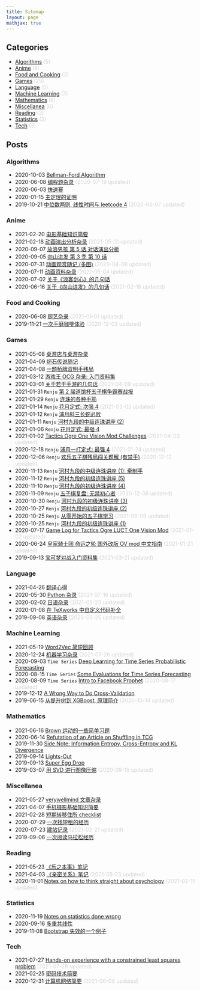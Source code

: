 ```yaml
---
title: Sitemap
layout: page
mathjax: true
---
```



## Categories

- [Algorithms](https://shiina18.github.io/category/#/Algorithms) <font color="lightgrey">(5)</font>
- [Anime](https://shiina18.github.io/category/#/Anime) <font color="lightgrey">(8)</font>
- [Food and Cooking](https://shiina18.github.io/category/#/Food%20and%20Cooking) <font color="lightgrey">(2)</font>
- [Games](https://shiina18.github.io/category/#/Games) <font color="lightgrey">(25)</font>
- [Language](https://shiina18.github.io/category/#/Language) <font color="lightgrey">(5)</font>
- [Machine Learning](https://shiina18.github.io/category/#/Machine%20Learning) <font color="lightgrey">(7)</font>
- [Mathematics](https://shiina18.github.io/category/#/Mathematics) <font color="lightgrey">(6)</font>
- [Miscellanea](https://shiina18.github.io/category/#/Miscellanea) <font color="lightgrey">(6)</font>
- [Reading](https://shiina18.github.io/category/#/Reading) <font color="lightgrey">(3)</font>
- [Statistics](https://shiina18.github.io/category/#/Statistics) <font color="lightgrey">(3)</font>
- [Tech](https://shiina18.github.io/category/#/Tech) <font color="lightgrey">(3)</font>

## Posts


### Algorithms

- 2020-10-03 [Bellman-Ford Algorithm](https://shiina18.github.io/algorithms/2020/10/03/bellman-ford)
- 2020-06-08 [编程题杂录](https://shiina18.github.io/algorithms/2020/06/08/coding-problems-misc) <font color="lightgrey">(2020-07-19 updated)</font>
- 2020-06-03 [快速幂](https://shiina18.github.io/algorithms/2020/06/03/fast-power)
- 2020-01-15 [主定理的证明](https://shiina18.github.io/algorithms/2020/01/15/master-theorem)
- 2019-10-21 [中位数两则, 线性时间与 leetcode 4](https://shiina18.github.io/algorithms/2019/10/21/median-of-medians) <font color="lightgrey">(2020-06-07 updated)</font>

### Anime

- 2021-02-20 [电影基础知识简要](https://shiina18.github.io/anime/2021/02/20/film-basic)
- 2021-02-18 [动画演出分析杂录](https://shiina18.github.io/anime/2021/02/18/ensyutsu-misc) <font color="lightgrey">(2021-05-31 updated)</font>
- 2020-09-07 [放浪男孩 第 5 话 对话演出分析](https://shiina18.github.io/anime/2020/09/07/houmu-e05)
- 2020-09-05 [向山进发 第 3 季 第 10 话](https://shiina18.github.io/anime/2020/09/05/yamasusu-se03ep10)
- 2020-07-31 [动画观赏随记 (多图)](https://shiina18.github.io/anime/2020/07/31/watching-anime) <font color="lightgrey">(2020-04-08 updated)</font>
- 2020-07-11 [动画资料杂录](https://shiina18.github.io/anime/2020/07/11/anime-misc) <font color="lightgrey">(2021-05-04 updated)</font>
- 2020-07-02 [关于《浪客剑心》的几句话](https://shiina18.github.io/anime/2020/07/02/about-kenshin)
- 2020-06-16 [关于《向山进发》的几句话](https://shiina18.github.io/anime/2020/06/16/about-yamasusu) <font color="lightgrey">(2021-02-18 updated)</font>

### Food and Cooking

- 2020-06-08 [厨艺杂录](https://shiina18.github.io/food%20and%20cooking/2020/06/08/cooking-misc) <font color="lightgrey">(2021-01-01 updated)</font>
- 2019-11-21 [一次手磨咖啡体验](https://shiina18.github.io/food%20and%20cooking/2019/11/21/brew-coffee) <font color="lightgrey">(2020-12-03 updated)</font>

### Games

- 2021-05-08 [桌游店与桌游杂录](https://shiina18.github.io/games/2021/05/08/boardgames)
- 2021-04-09 [炉石传说随记](https://shiina18.github.io/games/2021/04/09/hearthstone)
- 2021-04-08 [一题桥牌双明手残局](https://shiina18.github.io/games/2021/04/08/bridge-end)
- 2021-03-12 [游戏王 OCG 杂录: 入门资料集](https://shiina18.github.io/games/2021/03/12/yugioh)
- 2021-03-01 [关于若干手游的几句话](https://shiina18.github.io/games/2021/03/01/mobile-games) <font color="lightgrey">(2021-04-09 updated)</font>
- 2021-01-31 `Renju` [第 2 届道馆杯五子棋争霸赛战报](https://shiina18.github.io/games/2021/01/31/renju-contest)
- 2021-01-29 `Renju` [连珠的各种手筋](https://shiina18.github.io/games/2021/01/29/renju-tesuji)
- 2021-01-14 `Renju` [花月定式: 次强 4](https://shiina18.github.io/games/2021/01/14/kagetsu-2) <font color="lightgrey">(2021-03-05 updated)</font>
- 2021-01-12 `Renju` [浦月斜三长蛇必败](https://shiina18.github.io/games/2021/01/12/hogetsu-sureloss)
- 2021-01-11 `Renju` [河村九段的中级连珠讲座 (2)](https://shiina18.github.io/games/2021/01/11/renju-kouza-intermediate-2)
- 2021-01-06 `Renju` [花月定式: 最强 4](https://shiina18.github.io/games/2021/01/06/kagetsu-1)
- 2021-01-02 [Tactics Ogre One Vision Mod Challenges](https://shiina18.github.io/games/2021/01/02/to-challenges) <font color="lightgrey">(2021-04-03 updated)</font>
- 2020-12-18 `Renju` [浦月一打定式: 最强 4](https://shiina18.github.io/games/2020/12/18/hogetsu-1) <font color="lightgrey">(2021-01-24 updated)</font>
- 2020-12-06 `Renju` [欢乐五子棋残局闯关题解 (有禁手)](https://shiina18.github.io/games/2020/12/06/renju-solutions) <font color="lightgrey">(2020-12-12 updated)</font>
- 2020-11-13 `Renju` [河村九段的中级连珠讲座 (1): 牵制手](https://shiina18.github.io/games/2020/11/13/renju-kouza-intermediate)
- 2020-11-12 `Renju` [河村九段的初级连珠讲座 (5)](https://shiina18.github.io/games/2020/11/12/renju-kouza-beginner-5)
- 2020-11-10 `Renju` [河村九段的初级连珠讲座 (4)](https://shiina18.github.io/games/2020/11/10/renju-kouza-beginner-4)
- 2020-11-09 `Renju` [五子棋复盘: 无禁初心者](https://shiina18.github.io/games/2020/11/09/renju-review) <font color="lightgrey">(2020-12-08 updated)</font>
- 2020-10-30 `Renju` [河村九段的初级连珠讲座 (3)](https://shiina18.github.io/games/2020/10/30/renju-kouza-beginner-3)
- 2020-10-27 `Renju` [河村九段的初级连珠讲座 (2)](https://shiina18.github.io/games/2020/10/27/renju-kouza-beginner-2)
- 2020-10-25 `Renju` [从零开始的五子棋学习](https://shiina18.github.io/games/2020/10/25/renju-from-zero) <font color="lightgrey">(2021-06-09 updated)</font>
- 2020-10-25 `Renju` [河村九段的初级连珠讲座 (1)](https://shiina18.github.io/games/2020/10/25/renju-kouza-beginner)
- 2020-07-17 [Game Log for Tactics Ogre LUCT One Vision Mod](https://shiina18.github.io/games/2020/07/17/game-log-for-to-ov-mod) <font color="lightgrey">(2021-01-02 updated)</font>
- 2020-06-24 [皇家骑士团 命运之轮 国外改版 OV mod 中文指南](https://shiina18.github.io/games/2020/06/24/ov-guide) <font color="lightgrey">(2021-01-21 updated)</font>
- 2019-09-13 [宝可梦对战入门资料集](https://shiina18.github.io/games/2019/09/13/pokemon-showdown) <font color="lightgrey">(2021-03-21 updated)</font>

### Language

- 2021-04-26 [翻译心得](https://shiina18.github.io/language/2021/04/26/translation)
- 2020-05-30 [Python 杂录](https://shiina18.github.io/language/2020/05/30/python-misc) <font color="lightgrey">(2021-07-16 updated)</font>
- 2020-02-02 [日语杂录](https://shiina18.github.io/language/2020/02/02/japanese-misc) <font color="lightgrey">(2021-05-23 updated)</font>
- 2020-01-08 [在 TeXworks 中自定义代码补全](https://shiina18.github.io/language/2020/01/08/tex-autocompletion)
- 2019-09-08 [英语杂录](https://shiina18.github.io/language/2019/09/08/english-misc) <font color="lightgrey">(2020-05-25 updated)</font>

### Machine Learning

- 2021-05-19 [Word2Vec 简短回顾](https://shiina18.github.io/machine%20learning/2021/05/19/w2v)
- 2020-12-24 [机器学习杂录](https://shiina18.github.io/machine%20learning/2020/12/24/ml-misc) <font color="lightgrey">(2021-07-26 updated)</font>
- 2020-09-03 `Time Series` [Deep Learning for Time Series Probabilistic Forecasting](https://shiina18.github.io/machine%20learning/2020/09/03/dl-ts)
- 2020-08-15 `Time Series` [Some Evaluations for Time Series Forecasting](https://shiina18.github.io/machine%20learning/2020/08/15/ts-evaluations)
- 2020-08-09 `Time Series` [Intro to Facebook Prophet](https://shiina18.github.io/machine%20learning/2020/08/09/facebook-prophet) <font color="lightgrey">(2020-08-17 updated)</font>
- 2019-12-12 [A Wrong Way to Do Cross-Validation](https://shiina18.github.io/machine%20learning/2019/12/12/wrong-cv)
- 2019-06-15 [从提升树到 XGBoost, 原理简介](https://shiina18.github.io/machine%20learning/2019/06/15/xgb) <font color="lightgrey">(2020-10-14 updated)</font>

### Mathematics

- 2021-06-16 [Brown 运动的一些简单习题](https://shiina18.github.io/mathematics/2021/06/16/bm-ex)
- 2020-06-14 [Refutation of an Article on Shuffling in TCG](https://shiina18.github.io/mathematics/2020/06/14/refutation-on-shuffling)
- 2019-11-30 [Side Note: Information Entropy, Cross-Entropy and KL Divergence](https://shiina18.github.io/mathematics/2019/11/30/entropy)
- 2019-09-14 [Lights-Out](https://shiina18.github.io/mathematics/2019/09/14/lights-out)
- 2019-09-13 [Super Egg Drop](https://shiina18.github.io/mathematics/2019/09/13/super-egg-drop)
- 2019-03-07 [用 SVD 进行图像压缩](https://shiina18.github.io/mathematics/2019/03/07/svd) <font color="lightgrey">(2020-09-15 updated)</font>

### Miscellanea

- 2021-05-27 [verywellmind 文章杂录](https://shiina18.github.io/miscellanea/2021/05/27/verywellmind)
- 2021-04-07 [手机摄影基础知识简要](https://shiina18.github.io/miscellanea/2021/04/07/photography)
- 2021-02-28 [短期转移住所 checklist](https://shiina18.github.io/miscellanea/2021/02/28/travel-checklist)
- 2020-07-29 [一次找短租的经历](https://shiina18.github.io/miscellanea/2020/07/29/short-term-rent)
- 2020-07-23 [建站记录](https://shiina18.github.io/miscellanea/2020/07/23/site-building) <font color="lightgrey">(2021-02-21 updated)</font>
- 2019-09-06 [一次阅读马拉松经历](https://shiina18.github.io/miscellanea/2019/09/06/reading-marathon)

### Reading

- 2021-05-23 [《乐之本事》笔记](https://shiina18.github.io/reading/2021/05/23/notes-classic)
- 2021-04-03 [《亲密关系》笔记](https://shiina18.github.io/reading/2021/04/03/notes-intimate) <font color="lightgrey">(2021-05-23 updated)</font>
- 2020-11-01 [Notes on how to think straight about psychology](https://shiina18.github.io/reading/2020/11/01/notes-on-psychology) <font color="lightgrey">(2021-02-11 updated)</font>

### Statistics

- 2020-11-19 [Notes on statistics done wrong](https://shiina18.github.io/statistics/2020/11/19/wrong-stats)
- 2020-09-16 [多重共线性](https://shiina18.github.io/statistics/2020/09/16/multicollinearity)
- 2019-11-08 [Bootstrap 失效的一个例子](https://shiina18.github.io/statistics/2019/11/08/bootstrap-fail)

### Tech

- 2021-07-27 [Hands-on experience with a constrained least squares problem](https://shiina18.github.io/tech/2021/07/27/constrained-least-squares) <font color="lightgrey">(2021-07-28 updated)</font>
- 2021-02-25 [密码技术简要](https://shiina18.github.io/tech/2021/02/25/cryptology)
- 2020-12-31 [计算机网络简要](https://shiina18.github.io/tech/2020/12/31/computer-networks) <font color="lightgrey">(2021-06-08 updated)</font>
